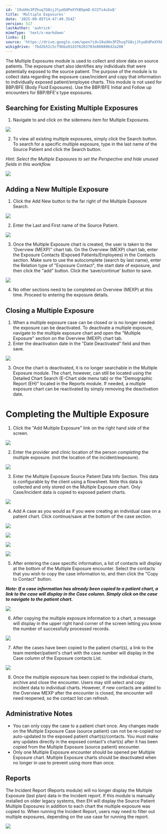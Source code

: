 ```yaml
---
id: '19uUHx3PZhuq7G8sjJtyeDdPeXYhB5pmD-OJ2Ts4u5oQ'
title: 'Multiple Exposures'
date: '2025-09-05T14:47:49.354Z'
version: 517
lastAuthor: 'auhrick'
mimeType: 'text/x-markdown'
links: []
source: 'https://drive.google.com/open?id=19uUHx3PZhuq7G8sjJtyeDdPeXYhB5pmD-OJ2Ts4u5oQ'
wikigdrive: '7bd2b52c5cf9bba91d376203703e860806d2a208'
---
```

The Multiple Exposures module is used to collect and store data on source patients. The exposure chart also identifies any individuals that were potentially exposed to the source patient. The purpose of the module is to collect data regarding the exposure case/incident and copy that information to individually exposed patient/employee charts. This module is not used for BBP/BFE (Body Fluid Exposures). Use the BBP/BFE Initial and Follow up encounters for BBP/BFE's type exposures.

## Searching for Existing Multiple Exposures

1. Navigate to and click on the sidemenu item for Multiple Exposures.

![](../multiple-exposures.assets/c33d2a0c82010ee0ebf8b4b1a2984dca.png)

2. To view all existing multiple exposures, simply click the Search button. To search for a specific multiple exposure, type in the last name of the Source Patient and click the Search button.

*Hint: Select the Multiple Exposures to set the Perspective and hide unused fields in this workflow.*

![](../multiple-exposures.assets/d314cae2aa6f34ab2cf0e0e50ef14440.png)

## Adding a New Multiple Exposure

1. Click the Add New button to the far right of the Multiple Exposure Search.

![](../multiple-exposures.assets/4f6eaf71a6e4aad8b610cdbaca0a9b11.png)

2. Enter the Last and First name of the Source Patient.

![](../multiple-exposures.assets/bef6e2e7517a8eaac934a12ffbdcad20.png)

3. Once the Multiple Exposure chart is created, the user is taken to the ‘Overview (MEXP)" chart tab. On the Overview (MEXP) chart tab, enter the Exposure Contacts (Exposed Patients/Employees) in the Contacts section.  Make sure to use the autocomplete (search by last name), enter the Relation type of "Exposure Contact", the start date of exposure, and then click the "add" button. Click the ‘save/continue' button to save.

![](../multiple-exposures.assets/251f3ae69113e996e22769d55fc352a1.png)

4. No other sections need to be completed on Overview (MEXP) at this time. Proceed to entering the exposure details.
## Closing a Multiple Exposure

1. When a multiple exposure case can be closed or is no longer needed the exposure can be deactivated. To deactivate a multiple exposure, navigate to the multiple exposure chart and open the "Multiple Exposure" section on the Overview (MEXP) chart tab.
2. Enter the deactivation date in the "Date Deactivated" field and then save.

![](../multiple-exposures.assets/481204847b9d1d7fb67777f9e98906ea.png)

3. Once the chart is deactivated, it is no longer searchable in the Multiple Exposure module. The chart, however, can still be located using the Detailed Chart Search (E-Chart side menu tab) or the "Demographic Report (EH)" located in the Reports module. If needed, a multiple exposure chart can be reactivated by simply removing the deactivation date.

# Completing the Multiple Exposure

1. Click the "Add Multiple Exposure" link on the right hand side of the screen.

![](../multiple-exposures.assets/674cd4153c21fedd3797137de1c32e1a.png)

2. Enter the provider and clinic location of the person <em>completing</em> the multiple exposure. (not the location of the incident/exposure).

![](../multiple-exposures.assets/0a96e5575b2990bbd466b83ab770b280.png)

3. Enter the Multiple Exposure Source Patient Data Info Section. This data is configurable by the client using a flowsheet. Note this data is collected and only stored on the Multiple Exposure chart. Only Case/Incident data is copied to exposed patient charts.

![](../multiple-exposures.assets/94cd6c7c4f7ab11e2fbbb5c766e7ef4c.png)

4. Add A case as you would as if you were creating an individual case on a patient chart. Click continue/save at the bottom of the case section.

![](../multiple-exposures.assets/c790b6cc0ca4bff7b63ac92ea9263006.png)

![](../multiple-exposures.assets/12743dbd6d907bf117415baf5fe1c522.png)

![](../multiple-exposures.assets/d407ce63f0814877b897f553268d71ce.png)

![](../multiple-exposures.assets/471737c95282423351b1e55af2bfc1d2.png)

5. After entering the case specific information, a list of contacts will display at the bottom of the Multiple Exposure encounter. Select the contacts that you wish to copy the case information to, and then click the "Copy to Contact" button.

**_Note: If a case information has already been copied to a patient chart, a link to the case will display in the Case column. Simply click on the case to navigate to the patient chart._**

![](../multiple-exposures.assets/a7fd72a69bee51044116d6b4867b1543.png)

6. After copying the multiple exposure information to a chart, a message will display in the upper right hand corner of the screen letting you know the number of successfully processed records.

![](../multiple-exposures.assets/b8addb98a4dc1d7331429465f5fd0db3.png)

7. After the cases have been copied to the patient chart(s), a link to the team member/patient's chart with the case number will display in the Case column of the Exposure contacts List.

![](../multiple-exposures.assets/9cc717da1d5fbadf9d2bdbbde7d5bfba.png)

8. Once the multiple exposure has been copied to the individual charts, archive and close the encounter. Users may still select and copy incident data to individual charts. However, if new contacts are added to the Overview MEXP after the encounter is closed, the encounter will need reopened, so the contact list can refresh.

## Administrative Notes

* You can only copy the case to a patient chart once. Any changes made on the Multiple Exposure Case (source patient) can not be re-copied nor auto-updated to the exposed patient chart(s)/contacts. You must make any updates directly in the exposed contact's chart(s) after it has been copied from the Multiple Exposure (source patient) encounter.
* Only one Multiple Exposure encounter should be opened per Multiple Exposure chart. Multiple Exposure charts should be deactivated when no longer in use to prevent using more than once.

## Reports

The Incident Report (Reports module) will no longer display the Multiple Exposure (last plan) data in the Incident report. If this module is manually installed on older legacy systems, then EH will display the Source Patient Multiple Exposures in addition to each chart the multiple exposure was copied to. When running the Incident Report, users may need to filter out multiple exposures, depending on the use case for running the report.

![](../multiple-exposures.assets/88d973d8302a85bf816f6182d0b27fc3.png)

